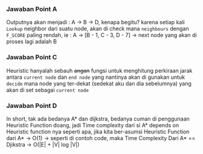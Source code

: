 ### Jawaban Point A

Outputnya akan menjadi : A -> B -> D, kenapa begitu? karena setiap kali `Lookup` neighbor dari suatu node, akan di check mana `neighbours` dengan `F_SCORE`
paling rendah, ie : A -> [B - 1, C - 3, D - 7] -> next node yang akan di proses lagi adalah B

### Jawaban Point C

Heuristic hanyalah sebauh <s>angan</s> fungsi untuk menghitung perkiraan jarak antara `current node` dan `end node` yang nantinya akan di gunakan
untuk `decide` mana node yang ter-dekat (sedekat aku dan dia sebelumnya) yang akan di set sebagai `current node`

### Jawaban Point D

In short, tak ada bedanya A* dan dijkstra, bedanya cuman di penggunaan Heuristic Function doang, jadi Time complexity dari si A* depends on
Heuristic function nya seperti apa, jika kita ber-asumsi Heuristic Function dari A* -> O(1) -> seperti di contoh code, maka Time Complexity
Dari A* == Djikstra -> O(|E| + |V| log |V|)

## 